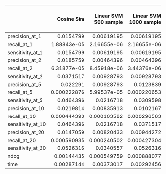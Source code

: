 |                   |   Cosine Sim |   Linear SVM 500 sample |   Linear SVM 1000 sample |   Linear SVM 2000 sample |   Linear SVM 5000 sample |   Cosine Distance SVM 500 sample |   Cosine Distance SVM 1000 sample |   Cosine Distance SVM 2000 sample |   Cosine Distance SVM 5000 sample |
|:------------------|-------------:|------------------------:|-------------------------:|-------------------------:|-------------------------:|---------------------------------:|----------------------------------:|----------------------------------:|----------------------------------:|
| precision_at_1    |  0.0154799   |             0.00619195  |              0.00619195  |              0.0154799   |              0.00928793  |                      0.0154799   |                       0.00309598  |                       0.00928793  |                       0.0154799   |
| recall_at_1       |  1.88843e-05 |             2.16655e-06 |              2.16655e-06 |              1.88843e-05 |              1.54351e-05 |                      1.88843e-05 |                       2.62371e-05 |                       5.84761e-06 |                       1.78158e-05 |
| sensitivity_at_1  |  0.0154799   |             0.00619195  |              0.00619195  |              0.0154799   |              0.00928793  |                      0.0154799   |                       0.00309598  |                       0.00928793  |                       0.0154799   |
| precision_at_2    |  0.0185759   |             0.00464396  |              0.00464396  |              0.00928793  |              0.0108359   |                      0.0123839   |                       0.00773994  |                       0.0108359   |                       0.0154799   |
| recall_at_2       |  6.31877e-05 |             8.45918e-06 |              3.44376e-06 |              1.96111e-05 |              2.96949e-05 |                      3.29745e-05 |                       0.00029117  |                       6.20465e-05 |                       3.33046e-05 |
| sensitivity_at_2  |  0.0371517   |             0.00928793  |              0.00928793  |              0.0185759   |              0.0216718   |                      0.0247678   |                       0.0154799   |                       0.0185759   |                       0.0278638   |
| precision_at_5    |  0.022291    |             0.00928793  |              0.0123839   |              0.00804954  |              0.00928793  |                      0.00928793  |                       0.00804954  |                       0.00619195  |                       0.0142415   |
| recall_at_5       |  0.000222876 |             5.99537e-05 |              0.000220653 |              5.23362e-05 |              5.14193e-05 |                      6.25917e-05 |                       0.000368546 |                       0.000122763 |                       0.000120555 |
| sensitivity_at_5  |  0.0464396   |             0.0216718   |              0.0309598   |              0.0309598   |              0.0433437   |                      0.0278638   |                       0.0247678   |                       0.0278638   |                       0.0557276   |
| precision_at_10   |  0.0219814   |             0.00835913  |              0.0102167   |              0.00897833  |              0.00897833  |                      0.00897833  |                       0.0160991   |                       0.00526316  |                       0.0120743   |
| recall_at_10      |  0.000444393 |             0.000103582 |              0.000296563 |              0.000129051 |              0.000228669 |                      0.000137207 |                       0.000617102 |                       0.000264878 |                       0.000213211 |
| sensitivity_at_10 |  0.0464396   |             0.0216718   |              0.0371517   |              0.0557276   |              0.0743034   |                      0.0433437   |                       0.0588235   |                       0.0371517   |                       0.0990712   |
| precision_at_20   |  0.0147059   |             0.00820433  |              0.00944272  |              0.00882353  |              0.0103715   |                      0.0119195   |                       0.0201238   |                       0.00712074  |                       0.0128483   |
| recall_at_20      |  0.000590935 |             0.000240502 |              0.000427304 |              0.000282186 |              0.000396657 |                      0.00042621  |                       0.00106289  |                       0.00098437  |                       0.000433462 |
| sensitivity_at_20 |  0.0526316   |             0.0340557   |              0.0526316   |              0.0866873   |              0.142415    |                      0.0866873   |                       0.0773994   |                       0.0743034   |                       0.179567    |
| ndcg              |  0.00144435  |             0.000549759 |              0.000888077 |              0.000676999 |              0.000735712 |                      0.000925151 |                       0.00194007  |                       0.00115587  |                       0.0010088   |
| time              |  0.00287144  |             0.00373017  |              0.00292456  |              0.00349951  |              0.00446829  |                      0.00240123  |                       0.00312601  |                       0.00422521  |                       0.00577796  |